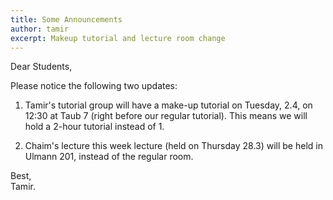 ```yaml
---
title: Some Announcements
author: tamir
excerpt: Makeup tutorial and lecture room change
---
```


Dear Students,

Please notice the following two updates:

1. Tamir's tutorial group will have a make-up tutorial on Tuesday, 2.4, on 12:30 at Taub 7 (right before our regular tutorial).
This means we will hold a 2-hour tutorial instead of 1.

2. Chaim's lecture this week lecture (held on Thursday 28.3) will be held in Ulmann 201, instead of the regular room.

Best,<br>
Tamir.

